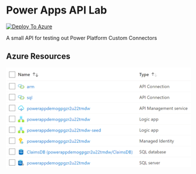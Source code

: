 # Power Apps API Lab

[![Deploy To Azure](https://aka.ms/deploytoazurebutton)](https://portal.azure.com/#create/Microsoft.Template/uri/https%3A%2F%2Fraw.githubusercontent.com%2FScottHolden%2FPowerAppsAPILab%2Fmaster%2Fdeploy.generated.json)

A small API for testing out Power Platform Custom Connectors

## Azure Resources

![List of Azure resources included in this template](./Media/AzureResources.png)